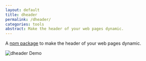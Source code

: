```yaml
---
layout: default
title: dheader
permalink: /dheader/
categories: tools
abstract: Make the header of your web pages dynamic.
---
```

A [npm package](https://www.npmjs.com/package/dheader) to make the header of your web pages dynamic.

![dheader Demo]({{site.url}}/i/dheader/dheader.gif)
